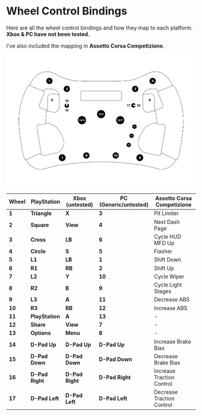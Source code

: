 # Wheel Control Bindings

Here are all the wheel control bindings and how they map to each platform. **Xbox & PC have not been tested.**

I've also included the mapping in **Assetto Corsa Competizione**. 

![F1 Steering Wheel](assets/F1-wheel-binding.jpg)

<center>

| Wheel  | PlayStation     | Xbox (untested) | PC (Generic/untested) | Assetto Corsa Competizione |
| -------| --------------- | --------------- | --------------------- | -------------------------- |
| **1**  | **Triangle**    | **X**           | **3**                 | Pit Limiter                |
| **2**  | **Square**      | **View**        | **4**                 | Next Dash Page             |
| **3**  | **Cross**       | **LB**          | **6**                 | Cycle HUD MFD Up           |
| **4**  | **Circle**      | **S**           | **5**                 | Flasher                    |
| **5**  | **L1**          | **LB**          | **1**                 | Shift Down                 |
| **6**  | **R1**          | **RB**          | **2**                 | Shift Up                   |
| **7**  | **L2**          | **Y**           | **10**                | Cycle Wiper                |
| **8**  | **R2**          | **B**           | **9**                 | Cycle Light Stages         |
| **9**  | **L3**          | **A**           | **11**                | Decrease ABS               |
| **10** | **R3**          | **RB**          | **12**                | Increase ABS               |
| **11** | **PlayStation** | **A**           | **13**                | -                          |
| **12** | **Share**       | **View**        | **7**                 | -                          |
| **13** | **Options**     | **Menu**        | **8**                 | -                          |
| **14** | **D-Pad Up**    | **D-Pad Up**    | **D-Pad Up**          | Increase Brake Bias        |
| **15** | **D-Pad Down**  | **D-Pad Down**  | **D-Pad Down**        | Decrease Brake Bias        |
| **16** | **D-Pad Right** | **D-Pad Right** | **D-Pad Right**       | Increase Traction Control  |
| **17** | **D-Pad Left**  | **D-Pad Left**  | **D-Pad Left**        | Decrease Traction Control  |

</center>